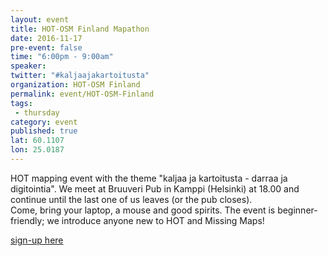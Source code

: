 ```yaml
---
layout: event
title: HOT-OSM Finland Mapathon
date: 2016-11-17
pre-event: false
time: "6:00pm - 9:00am"
speaker: 
twitter: "#kaljaajakartoitusta"
organization: HOT-OSM Finland
permalink: event/HOT-OSM-Finland
tags: 
 - thursday
category: event
published: true
lat: 60.1107
lon: 25.0187
---
```


HOT mapping event with the theme "kaljaa ja kartoitusta - darraa ja digitointia". 
We meet at Bruuveri Pub in Kamppi (Helsinki) at 18.00 and continue until the last one of us leaves (or the pub closes).   
Come, bring your laptop, a mouse and good spirits. The event is beginner-friendly; we introduce anyone new to HOT and Missing Maps!

[sign-up here](https://www.facebook.com/groups/hotosmfi/)
